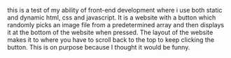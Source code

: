 this is a test of my ability of front-end development where i use both static and dynamic html, css and javascript.
It is a website with a button which randomly picks an image file from a predetermined array and then displays it at the bottom of the website when pressed.
The layout of the website makes it to where you have to scroll back to the top to keep clicking the button. This is on purpose because I thought it would be funny.
